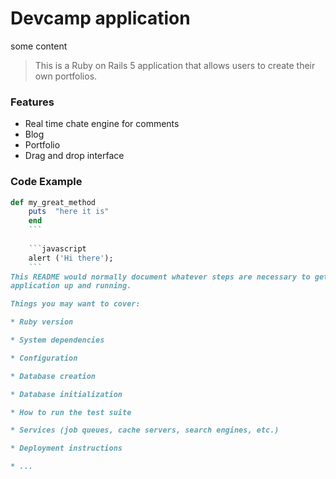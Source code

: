 # Devcamp application
some content
> This is a Ruby on Rails 5 application that allows users to create their own portfolios.

### Features

- Real time chate engine for comments
- Blog 
- Portfolio
- Drag and drop interface

### Code Example
```ruby 
def my_great_method
    puts  "here it is"
    end
    ```
    
    ```javascript
    alert ('Hi there');
    ```
This README would normally document whatever steps are necessary to get the
application up and running.

Things you may want to cover:

* Ruby version

* System dependencies

* Configuration

* Database creation

* Database initialization

* How to run the test suite

* Services (job queues, cache servers, search engines, etc.)

* Deployment instructions

* ...

